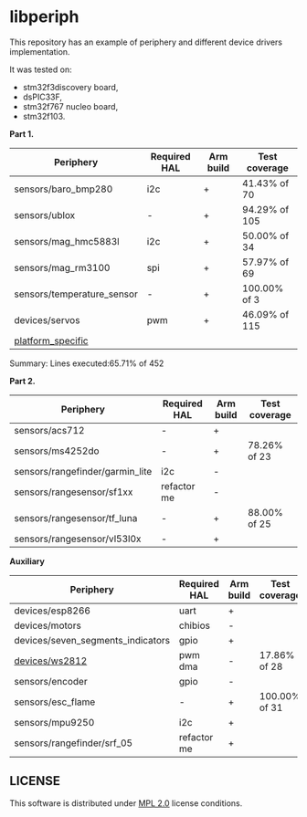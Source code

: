 # libperiph

This repository has an example of periphery and different device drivers implementation.

It was tested on:
- stm32f3discovery board,
- dsPIC33F,
- stm32f767 nucleo board,
- stm32f103.

**Part 1.**

| Periphery                                 | Required HAL | Arm build | Test coverage |
| ----------------------------------------- | ------------ | --------- | ------------- |
| sensors/baro_bmp280                       | i2c          | +         | 41.43% of 70  |
| sensors/ublox                             | -            | +         | 94.29% of 105 |
| sensors/mag_hmc5883l                      | i2c          | +         | 50.00% of 34  |
| sensors/mag_rm3100                        | spi          | +         | 57.97% of 69  |
| sensors/temperature_sensor                | -            | +         | 100.00% of 3  |
| devices/servos                            | pwm          | +         | 46.09% of 115 |
| [platform_specific](platform_specific)    |              |

Summary: Lines executed:65.71% of 452

**Part 2.**

| Periphery                                 | Required HAL | Arm build | Test coverage |
| ----------------------------------------- | ------------ | --------- | ------------- |
| sensors/acs712                            | -            | +         | 
| sensors/ms4252do                          | -            | +         | 78.26% of 23 |
| sensors/rangefinder/garmin_lite           | i2c          | -         |
| sensors/rangesensor/sf1xx                 | refactor me  | -         |
| sensors/rangesensor/tf_luna               | -            | +         | 88.00% of 25 |
| sensors/rangesensor/vl53l0x               | -            | +         |

**Auxiliary**

| Periphery                                 | Required HAL | Arm build | Test coverage |
| ----------------------------------------- | ------------ | --------- | ------------- |
| devices/esp8266                           | uart         | +         |
| devices/motors                            | chibios      | -         |
| devices/seven_segments_indicators         | gpio         | +         |
| [devices/ws2812](devices/ws2812)          | pwm dma      | -         | 17.86% of 28 |
| sensors/encoder                           | gpio         | -         |
| sensors/esc_flame                         | -            | +         | 100.00% of 31|
| sensors/mpu9250                           | i2c          | +         |
| sensors/rangefinder/srf_05                | refactor me  | +         |

## LICENSE

This software is distributed under [MPL 2.0](license) license conditions.
